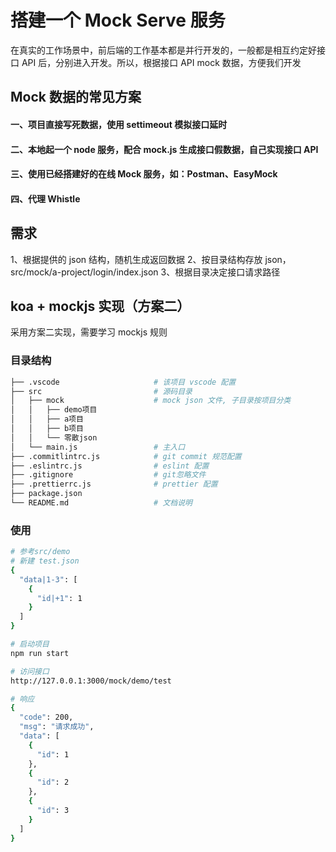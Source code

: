 # 搭建一个 Mock Serve 服务

在真实的工作场景中，前后端的工作基本都是并行开发的，一般都是相互约定好接口 API 后，分别进入开发。所以，根据接口 API mock 数据，方便我们开发

## Mock 数据的常见方案

#### 一、项目直接写死数据，使用 settimeout 模拟接口延时

#### 二、本地起一个 node 服务，配合 mock.js 生成接口假数据，自己实现接口 API

#### 三、使用已经搭建好的在线 Mock 服务，如：Postman、EasyMock

#### 四、代理 Whistle

## 需求

1、根据提供的 json 结构，随机生成返回数据
2、按目录结构存放 json，src/mock/a-project/login/index.json
3、根据目录决定接口请求路径

## koa + mockjs 实现（方案二）

采用方案二实现，需要学习 mockjs 规则

### 目录结构

```bash
├── .vscode                     # 该项目 vscode 配置
├── src                         # 源码目录
│   ├── mock                    # mock json 文件, 子目录按项目分类
│   │   ├── demo项目
│   │   ├── a项目
│   │   ├── b项目
│   │   └── 零散json
│   └── main.js                 # 主入口
├── .commitlintrc.js            # git commit 规范配置
├── .eslintrc.js                # eslint 配置
├── .gitignore                  # git忽略文件
├── .prettierrc.js              # prettier 配置
├── package.json
└── README.md                   # 文档说明
```

### 使用

```bash
# 参考src/demo
# 新建 test.json
{
  "data|1-3": [
    {
      "id|+1": 1
    }
  ]
}

# 启动项目
npm run start

# 访问接口
http://127.0.0.1:3000/mock/demo/test

# 响应
{
  "code": 200,
  "msg": "请求成功",
  "data": [
    {
      "id": 1
    },
    {
      "id": 2
    },
    {
      "id": 3
    }
  ]
}
```

